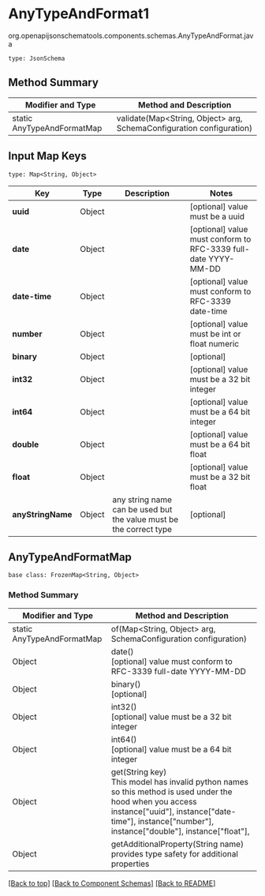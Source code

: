 # AnyTypeAndFormat1
org.openapijsonschematools.components.schemas.AnyTypeAndFormat.java
```
type: JsonSchema
```

## Method Summary
| Modifier and Type | Method and Description |
| ----------------- | ---------------------- |
| static AnyTypeAndFormatMap | validate(Map<String, Object> arg, SchemaConfiguration configuration) |

## Input Map Keys
```
type: Map<String, Object>
```
Key | Type |  Description | Notes
------------ | ------------- | ------------- | -------------
**uuid** | Object |  | [optional] value must be a uuid
**date** | Object |  | [optional] value must conform to RFC-3339 full-date YYYY-MM-DD
**date-time** | Object |  | [optional] value must conform to RFC-3339 date-time
**number** | Object |  | [optional] value must be int or float numeric
**binary** | Object |  | [optional]
**int32** | Object |  | [optional] value must be a 32 bit integer
**int64** | Object |  | [optional] value must be a 64 bit integer
**double** | Object |  | [optional] value must be a 64 bit float
**float** | Object |  | [optional] value must be a 32 bit float
**anyStringName** | Object | any string name can be used but the value must be the correct type | [optional]

## AnyTypeAndFormatMap
```
base class: FrozenMap<String, Object>
```

### Method Summary
| Modifier and Type | Method and Description |
| ----------------- | ---------------------- |
| static AnyTypeAndFormatMap | of(Map<String, Object> arg, SchemaConfiguration configuration) |
| Object | date()<br>[optional] value must conform to RFC-3339 full-date YYYY-MM-DD |
| Object | binary()<br>[optional] |
| Object | int32()<br>[optional] value must be a 32 bit integer |
| Object | int64()<br>[optional] value must be a 64 bit integer |
| Object | get(String key)<br>This model has invalid python names so this method is used under the hood when you access instance["uuid"], instance["date-time"], instance["number"], instance["double"], instance["float"],  |
| Object | getAdditionalProperty(String name)<br>provides type safety for additional properties |

[[Back to top]](#top) [[Back to Component Schemas]](../../../README.md#Component-Schemas) [[Back to README]](../../../README.md)
